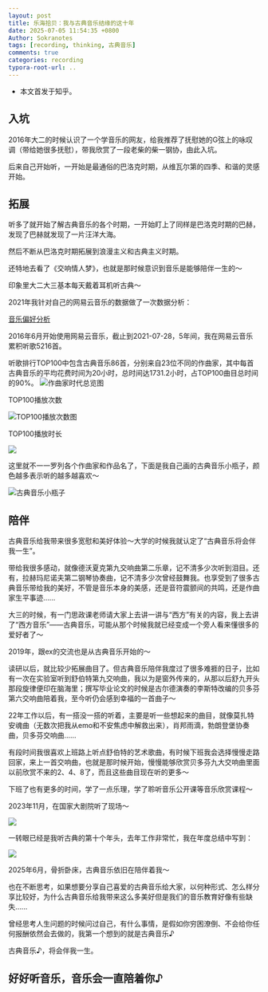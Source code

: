 ```yaml
---
layout: post
title: 乐海拾贝：我与古典音乐结缘的这十年
date: 2025-07-05 11:54:35 +0800
Author: Sokranotes
tags: [recording, thinking, 古典音乐]
comments: true
categories: recording
typora-root-url: ..
---
```

- 本文首发于知乎。

## 入坑

2016年大二的时候认识了一个学音乐的网友，给我推荐了抚慰她的G弦上的咏叹调（带给她很多抚慰），带我欣赏了一段老柴的柴一钢协，由此入坑。

后来自己开始听，一开始是最通俗的巴洛克时期，从维瓦尔第的四季、和谐的灵感开始。

## 拓展

听多了就开始了解古典音乐的各个时期，一开始盯上了同样是巴洛克时期的巴赫，发现了巴赫就发现了一片汪洋大海。

然后不断从巴洛克时期拓展到浪漫主义和古典主义时期。

还特地去看了《交响情人梦》，也就是那时候意识到音乐是能够陪伴一生的～

印象里大二大三基本每天戴着耳机听古典～

2021年我针对自己的网易云音乐的数据做了一次数据分析：

[音乐偏好分析](https://mp.weixin.qq.com/s/E5Z45wu0XAp1Tcno4xZkBQ)

2016年6月开始使用网易云音乐，截止到2021-07-28，5年间，我在网易云音乐累积听歌5216首。

听歌排行TOP100中包含古典音乐86首，分别来自23位不同的作曲家，其中每首古典音乐的平均花费时间为20小时，总时间达1731.2小时，占TOP100曲目总时间的90%。
![作曲家时代总览图](/assets/img/2025-08-07-乐海拾贝_我与古典音乐结缘的这十年/musicians.png)

TOP100播放次数

![TOP100播放次数图](/assets/img/2025-08-07-乐海拾贝_我与古典音乐结缘的这十年/times.png)

TOP100播放时长

![](/assets/img/2025-08-07-乐海拾贝_我与古典音乐结缘的这十年/time.png)

这里就不一一罗列各个作曲家和作品名了，下面是我自己画的古典音乐小瓶子，颜色越多表示听的越多越喜欢～

![古典音乐小瓶子](/assets/img/2025-08-07-乐海拾贝_我与古典音乐结缘的这十年/古典音乐小瓶子.jpg)

## 陪伴

古典音乐给我带来很多宽慰和美好体验～大学的时候我就认定了“古典音乐将会伴我一生”。

带给我很多感动，就像德沃夏克第九交响曲第二乐章，记不清多少次听到泪目。还有，拉赫玛尼诺夫第二钢琴协奏曲，记不清多少次曾经鼓舞我。也享受到了很多古典音乐带给我的美好，不管是音乐本身的美感，还是音符震颤间的共鸣，还是作曲家生平事迹……

大三的时候，有一门思政课老师请大家上去讲一讲与“西方”有关的内容，我上去讲了“西方音乐”——古典音乐，可能从那个时候我就已经变成一个旁人看来懂很多的爱好者了～

2019年，跟ex的交流也是从古典音乐开始的～

读研以后，就比较少拓展曲目了。但古典音乐陪伴我度过了很多难捱的日子，比如有一次在实验室听到舒伯特第九交响曲，我以为是窗外传来的，从那以后舒九开头那段旋律便印在脑海里；撰写毕业论文的时候是古尔德演奏的李斯特改编的贝多芬第六交响曲陪着我，至今听仍会感到幸福的一首曲子～

22年工作以后，有一搭没一搭的听着，主要是听一些想起来的曲目，就像莫扎特安魂曲（无数次把我从emo和不安焦虑中解救出来），肖邦雨滴，勃朗登堡协奏曲，贝多芬交响曲……

有段时间我很喜欢上班路上听点舒伯特的艺术歌曲，有时候下班我会选择慢慢走路回家，来上一首交响曲，也就是那时候开始，慢慢能够欣赏贝多芬九大交响曲里面以前欣赏不来的2、4、8了，而且这些曲目现在听的更多～

下班了也有更多的时间，学了一点乐理，学了聆听音乐公开课等音乐欣赏课程～

2023年11月，在国家大剧院听了现场～

![](/assets/img/2025-08-07-乐海拾贝_我与古典音乐结缘的这十年/朋友圈.jpg)

一转眼已经是我听古典的第十个年头，去年工作非常忙，我在年度总结中写到：

![](/assets/img/2025-08-07-乐海拾贝_我与古典音乐结缘的这十年/2024年度总结.jpg)

2025年6月，骨折卧床，古典音乐依旧在陪伴着我～

  

也在不断思考，如果想要分享自己喜爱的古典音乐给大家，以何种形式、怎么样分享比较好，为什么古典音乐给我带来这么多美好但是我们的音乐教育好像有些缺失……

曾经思考人生问题的时候问过自己，有什么事情，是假如你穷困潦倒、不会给你任何报酬依然会去做的，我第一个想到的就是古典音乐♪

古典音乐♪，将会伴我一生。

## 好好听音乐，音乐会一直陪着你♪